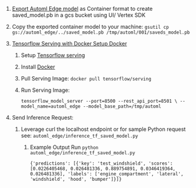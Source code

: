 1. [Export Automl Edge model](https://cloud.google.com/vertex-ai/docs/export/export-edge-model) as Container format to create saved_model.pb in a gcs bucket using UI/ Vertex SDK
1. Copy the exported container model to your machine: `gsutil cp gs://automl_edge/../saved_model.pb /tmp/automl/001/saveds_model.pb`
1. [Tensorflow Serving with Docker Setup Docker](https://www.tensorflow.org/tfx/serving/docker)
    
    1. Setup [Tensorflow serving](https://www.tensorflow.org/tfx/serving/setup)
    1. Install [Docker](https://www.tensorflow.org/tfx/serving/docker#install_docker)
    1. Pull Serving Image: `docker pull tensorflow/serving`
    1. Run Serving Image: 

        `tensorflow_model_server --port=8500 --rest_api_port=8501 \
        --model_name=automl_edge --model_base_path=/tmp/automl`

1. Send Inference Request:
    
    1. Leverage curl the localhost endpoint or for sample Python request see: `automl_edge/inference_tf_saved_model.py`
        1.  Example Output Run `python automl_edge/inference_tf_saved_model.py` 

            `{'predictions': [{'key': 'test_windshield', 'scores': [0.0226405468, 0.026481336, 0.889754891, 0.0346419364, 0.026481336], 'labels': ['engine_compartment', 'lateral', 'windshield', 'hood', 'bumper']}]}`
